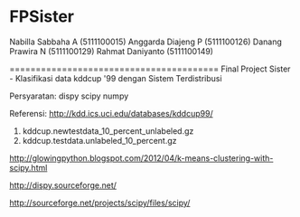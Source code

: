 FPSister
========================================

Nabilla Sabbaha A (5111100015)
Anggarda Diajeng P (5111100126)
Danang Prawira N (5111100129)
Rahmat Daniyanto (5111100149)

========================================
Final Project Sister - Klasifikasi data kddcup '99 dengan Sistem Terdistribusi

Persyaratan:
dispy
scipy
numpy

Referensi:
http://kdd.ics.uci.edu/databases/kddcup99/
 1. kddcup.newtestdata_10_percent_unlabeled.gz
 2. kddcup.testdata.unlabeled_10_percent.gz 
 
http://glowingpython.blogspot.com/2012/04/k-means-clustering-with-scipy.html

http://dispy.sourceforge.net/

http://sourceforge.net/projects/scipy/files/scipy/